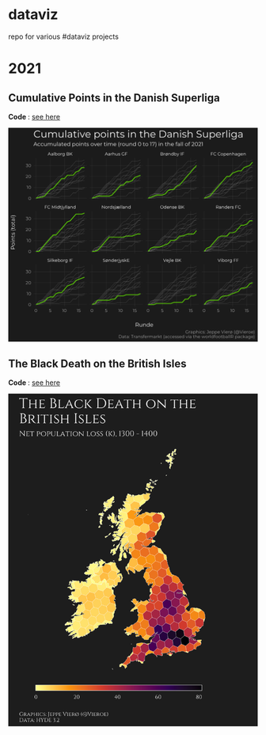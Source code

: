 # dataviz
repo for various #dataviz projects


# 2021

## Cumulative Points in the Danish Superliga

<b> Code </b>: <a href="https://github.com/jvieroe/dataviz/blob/main/2021/superliga/sl_plot.R"> see here </a>

<img src="https://github.com/jvieroe/dataviz/blob/main/2021/superliga/accumulated_points.png?raw=true" alt="" width="750">


## The Black Death on the British Isles

<b> Code </b>: <a href="https://github.com/jvieroe/dataviz/blob/main/2021/plague_british/uk_hyde.R"> see here </a>

<img src="https://github.com/jvieroe/dataviz/blob/main/2021/plague_british/black-death_british.png?raw=true" alt="" width="750">
